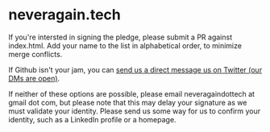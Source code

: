 # neveragain.tech

If you're intersted in signing the pledge, please submit a PR against index.html. Add your name to the list in alphabetical order, to minimize merge conflicts.

If Github isn't your jam, you can [send us a direct message us on Twitter (our DMs are open)](https://twitter.com/neveragaintech).

If neither of these options are possible, please email neveragaindottech at gmail dot com, but please note that this may delay your signature as we must validate your identity. Please send us some way for us to confirm your identity, such as a LinkedIn profile or a homepage.
